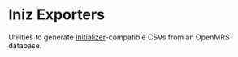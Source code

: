 # Iniz Exporters

Utilities to generate [Initializer](https://github.com/mekomsolutions/openmrs-module-initializer)-compatible CSVs from an OpenMRS database.

